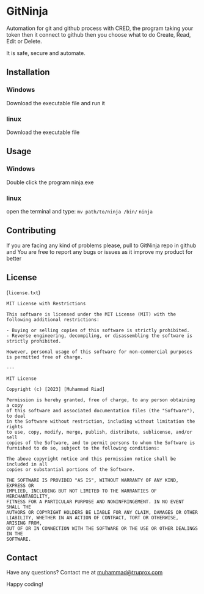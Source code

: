 # <span style="text-align: center;">GitNinja</span>

Automation for git and github process with CRED, the program taking your token then it connect to github then you choose what to do Create, Read, Edit or Delete.

It is safe, secure and automate.

## Installation

### Windows
Download the executable file and run it

### linux
Download the executable file 

## Usage
### Windows
Double click the program ninja.exe

### linux
open the terminal and type:
    `mv path/to/ninja /bin/`
    `ninja`

## Contributing

If you are facing any kind of problems please, pull to GitNinja repo in github and
You are free to report any bugs or issues as it improve my product for better

## License

(`license.txt`)
```
MIT License with Restrictions

This software is licensed under the MIT License (MIT) with the following additional restrictions:

- Buying or selling copies of this software is strictly prohibited.
- Reverse engineering, decompiling, or disassembling the software is strictly prohibited.

However, personal usage of this software for non-commercial purposes is permitted free of charge.

---

MIT License

Copyright (c) [2023] [Muhammad Riad]

Permission is hereby granted, free of charge, to any person obtaining a copy
of this software and associated documentation files (the "Software"), to deal
in the Software without restriction, including without limitation the rights
to use, copy, modify, merge, publish, distribute, sublicense, and/or sell
copies of the Software, and to permit persons to whom the Software is
furnished to do so, subject to the following conditions:

The above copyright notice and this permission notice shall be included in all
copies or substantial portions of the Software.

THE SOFTWARE IS PROVIDED "AS IS", WITHOUT WARRANTY OF ANY KIND, EXPRESS OR
IMPLIED, INCLUDING BUT NOT LIMITED TO THE WARRANTIES OF MERCHANTABILITY,
FITNESS FOR A PARTICULAR PURPOSE AND NONINFRINGEMENT. IN NO EVENT SHALL THE
AUTHORS OR COPYRIGHT HOLDERS BE LIABLE FOR ANY CLAIM, DAMAGES OR OTHER
LIABILITY, WHETHER IN AN ACTION OF CONTRACT, TORT OR OTHERWISE, ARISING FROM,
OUT OF OR IN CONNECTION WITH THE SOFTWARE OR THE USE OR OTHER DEALINGS IN THE
SOFTWARE.
```

## Contact

Have any questions? Contact me at muhammad@truprox.com

Happy coding!

